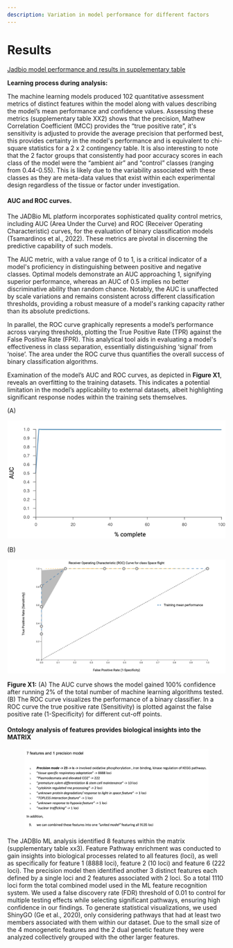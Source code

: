 ```yaml
---
description: Variation in model performance for different factors
---
```


# Results

[Jadbio model performance and results in supplementary table](https://docs.google.com/spreadsheets/d/1f\_0TuJROgpQNYvMKF2Kr69cQbWZGzSNypwZlvdiX5AY/edit?usp=sharing)

**Learning process during analysis:**

The machine learning models produced 102 quantitative assessment metrics of distinct features within the model along with values describing the model’s mean performance and confidence values. Assessing these metrics (supplementary table XX2) shows that the precision, Mathew Correlation Coefficient (MCC) provides the “true positive rate”, it's sensitivity is adjusted to provide the average precision that performed best, this provides certainty in the model's performance and is equivalent to chi-square statistics for a 2 x 2 contingency table. It is also interesting to note that the 2 factor groups that consistently had poor accuracy scores in each class of the model were the “ambient air” and “control” classes (ranging from 0.44-0.55). This is likely due to the variability associated with these classes as they are meta-data values that exist within each experimental design regardless of the tissue or factor under investigation.

#### AUC and ROC curves. <a href="#qqyt93cj2qoh" id="qqyt93cj2qoh"></a>

The JADBio ML platform incorporates sophisticated quality control metrics, including AUC (Area Under the Curve) and ROC (Receiver Operating Characteristic) curves, for the evaluation of binary classification models (Tsamardinos et al., 2022). These metrics are pivotal in discerning the predictive capability of such models.

The AUC metric, with a value range of 0 to 1, is a critical indicator of a model's proficiency in distinguishing between positive and negative classes. Optimal models demonstrate an AUC approaching 1, signifying superior performance, whereas an AUC of 0.5 implies no better discriminative ability than random chance. Notably, the AUC is unaffected by scale variations and remains consistent across different classification thresholds, providing a robust measure of a model's ranking capacity rather than its absolute predictions.

In parallel, the ROC curve graphically represents a model’s performance across varying thresholds, plotting the True Positive Rate (TPR) against the False Positive Rate (FPR). This analytical tool aids in evaluating a model's effectiveness in class separation, essentially distinguishing ‘signal’ from ‘noise’. The area under the ROC curve thus quantifies the overall success of binary classification algorithms.

Examination of the model’s AUC and ROC curves, as depicted in **Figure X1**, reveals an overfitting to the training datasets. This indicates a potential limitation in the model’s applicability to external datasets, albeit highlighting significant response nodes within the training sets themselves.

(A)

![](.gitbook/assets/0.png)

(B)

![](.gitbook/assets/1.png)

**Figure X1:** (A) The AUC curve shows the model gained 100% confidence after running 2% of the total number of machine learning algorithms tested. (B) The ROC curve visualizes the performance of a binary classifier. In a ROC curve the true positive rate (Sensitivity) is plotted against the false positive rate (1-Specificity) for different cut-off points.



#### Ontology analysis of features provides biological insights into the MATRIX <a href="#id-7ck0sao9rgp6" id="id-7ck0sao9rgp6"></a>

<figure><img src=".gitbook/assets/Slide8 (1).png" alt=""><figcaption></figcaption></figure>

The JADBIo ML analysis identified 8 features within the matrix (supplementary table xx3). Feature  Pathway enrichment was conducted to gain insights into biological processes related to all features (loci), as well as specifically for feature 1 (8888 loci), feature 2 (10 loci) and feature 6 (222 loci). The precision model then identified another 3 distinct features each defined by a single loci and 2 features associated with 2 loci. So a total 1110 loci form the total combined model used in the ML feature recognition system. We used a false discovery rate (FDR) threshold of 0.01 to control for multiple testing effects while selecting significant pathways, ensuring high confidence in our findings. To generate statistical visualizations, we used ShinyGO (Ge et al., 2020), only considering pathways that had at least two members associated with them within our dataset. Due to the small size of the 4 monogenetic features and the 2 dual genetic feature they were analyzed collectively grouped with the other larger features.




